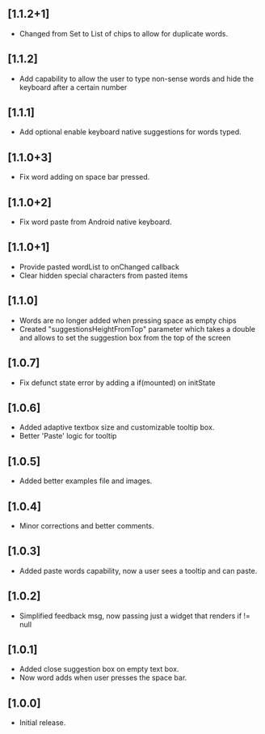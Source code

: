 ## [1.1.2+1]

- Changed from Set to List of chips to allow for duplicate words.

## [1.1.2]

- Add capability to allow the user to type non-sense words and hide the keyboard after a certain number

## [1.1.1]

- Add optional enable keyboard native suggestions for words typed.

## [1.1.0+3]

- Fix word adding on space bar pressed.

## [1.1.0+2]

- Fix word paste from Android native keyboard.

## [1.1.0+1]

- Provide pasted wordList to onChanged callback
- Clear hidden special characters from pasted items

## [1.1.0]

- Words are no longer added when pressing space as empty chips
- Created "suggestionsHeightFromTop" parameter which takes a double and allows to set the suggestion box from the top of the screen

## [1.0.7]

- Fix defunct state error by adding a if(mounted) on initState

## [1.0.6]

- Added adaptive textbox size and customizable tooltip box.
- Better 'Paste' logic for tooltip

## [1.0.5]

- Added better examples file and images.

## [1.0.4]

- Minor corrections and better comments.

## [1.0.3]

- Added paste words capability, now a user sees a tooltip and can paste.

## [1.0.2]

- Simplified feedback msg, now passing just a widget that renders if != null

## [1.0.1]

- Added close suggestion box on empty text box.
- Now word adds when user presses the space bar.

## [1.0.0]

- Initial release.
